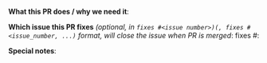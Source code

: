 <!--
Thank you for contributing to anchore-engine! We really appreciate your time and effort to help out the community.

Before submitting this PR, we'd like to make sure you are aware of our technical requirements and PR process.

* https://github.com/anchore/anchore-engine/tree/master/CONTRIBUTING.rst

When updates to your PR are requested, please add new commits and do not squash the history. This will make it easier to
identify new changes. The PR will be squashed when we merge it to ensure a clean history. Thanks.

-->

**What this PR does / why we need it**:


**Which issue this PR fixes** *(optional, in `fixes #<issue number>)(, fixes #<issue_number, ...)` format, will close the issue when PR is merged*: fixes #:

**Special notes**:


